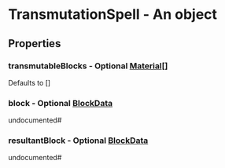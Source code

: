 

# TransmutationSpell - An object



## Properties



### transmutableBlocks - Optional [Material[]](Material[])



Defaults to []



### block - Optional [BlockData](BlockData)



undocumented#



### resultantBlock - Optional [BlockData](BlockData)



undocumented#


